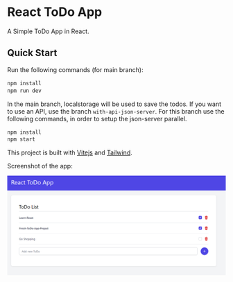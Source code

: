 # React ToDo App

A Simple ToDo App in React.

## Quick Start

Run the following commands (for main branch):

```bash
npm install
npm run dev
```

In the main branch, localstorage will be used to save the todos. If you want to use an API, use the branch `with-api-json-server`. For this branch use the following commands, in order to setup the json-server parallel.

```bash
npm install
npm start
```

This project is built with [Vitejs](https://vitejs.dev/) and [Tailwind](https://tailwindcss.com/).

Screenshot of the app:

![Screenshot](screenshot.png)
